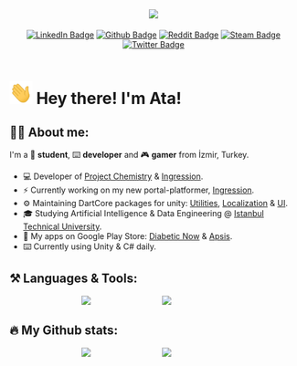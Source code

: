 <div id="header" align="center">
  <img src="https://anyforsoft.com/static/a2da834e20a93f2114281a1174296b58/17.gif" width="300"/>

  <br>
  <br>

  <div id="badges">
    <a href="https://www.linkedin.com/in/atatrkgl/"><img src="https://img.shields.io/badge/LinkedIn-blue?style=for-the-badge&logo=linkedin&logoColor=white" alt="LinkedIn Badge"/></a>
    <a href="https://github.com/AtaTrkgl"><img src="https://img.shields.io/badge/Github-gray?style=for-the-badge&logo=Github&logoColor=white" alt="Github Badge"/></a>
    <a href="https://www.reddit.com/user/dartyet1"><img src="https://img.shields.io/badge/Reddit-orange?style=for-the-badge&logo=reddit&logoColor=white" alt="Reddit Badge"/></a>
    <a href="https://steamcommunity.com/id/dartyet1"><img src="https://img.shields.io/badge/Steam-gray?style=for-the-badge&logo=steam&logoColor=white" alt="Steam Badge"/></a>
    <a href="https://twitter.com/atatrkgl"><img src="https://img.shields.io/badge/Twitter-blue?style=for-the-badge&logo=twitter&logoColor=white" alt="Twitter Badge"/></a>
  </div>
</div>

<br>

<h1><b>
<img src="https://raw.githubusercontent.com/ABSphreak/ABSphreak/master/gifs/Hi.gif"  width="40" height="40"> Hey there! I'm Ata!
</b></h1>

## 🧑‍💻 **About me:**

I'm a 📖 **student**, ⌨️ **developer** and 🎮 **gamer** from İzmir, Turkey.

-   💻 Developer of [Project Chemistry](https://store.steampowered.com/app/1270620) & [Ingression](https://store.steampowered.com/app/1966970).
-   ⚡ Currently working on my new portal-platformer, [Ingression](https://store.steampowered.com/app/1966970).
-   ⚙️ Maintaining DartCore packages for unity: [Utilities](https://openupm.com/packages/com.dartcore.utilities/), [Localization](https://openupm.com/packages/com.dartcore.localization/) & [UI](https://openupm.com/packages/com.dartcore.ui/).
-   🎓 Studying Artificial Intelligence & Data Engineering @ [Istanbul Technical University](https://www.itu.edu.tr/).
-   📱 My apps on Google Play Store: [Diabetic Now](https://play.google.com/store/apps/details?id=com.diabetic_now) & [Apsis](https://play.google.com/store/apps/details?id=com.ataturkoglu.apsis).
-   ⌨️ Currently using Unity & C# daily.

## ⚒️ **Languages & Tools:**

<div align="center">
  <img align="right" width="47%" src="https://github-readme-stats.vercel.app/api/top-langs/?username=AtaTrkgl&layout=compact&theme=transparent&hide=shaderlab,jupyter%20notebook" />
  <img width="47%" src="https://skillicons.dev/icons?i=unity,cs,py,flutter,dart,html,css,js&perline=4" />
</div>

## 🔥 **My Github stats:**

<div align="center">
  <img align="right" width="47%" src="http://github-readme-streak-stats.herokuapp.com?user=AtaTrkgl&theme=transparent" />
  <img width="47%" src="https://github-readme-stats.vercel.app/api?username=AtaTrkgl&show_icons=true&theme=transparent" />
</div>
